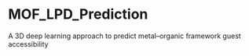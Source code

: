 # MOF_LPD_Prediction
A 3D deep learning approach to predict metal–organic framework guest accessibility
